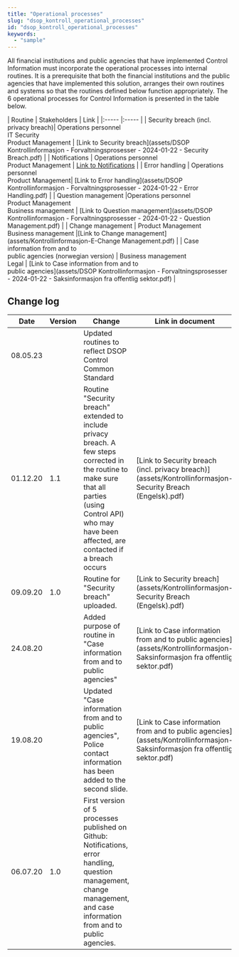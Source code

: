 ```yaml
---
title: "Operational processes"
slug: "dsop_kontroll_operational_processes"
id: "dsop_kontroll_operational_processes"
keywords:
  - "sample"
---
```


 All financial institutions and public agencies that have implemented Control Information must incorporate the operational processes into internal routines. It is a prerequisite that both the financial institutions and the public agencies that have implemented this solution, arranges their own routines and systems so that the routines defined below function appropriately. The 6 operational processes for Control Information is presented in the table below.

| Routine | Stakeholders | Link |
|:----- |:----- |
| Security breach (incl. privacy breach)| Operations personnel <br> IT Security <br> Product Management | [Link to Security breach](assets/DSOP Kontrollinformasjon - Forvaltningsprosesser - 2024-01-22 - Security Breach.pdf) |
| Notifications | Operations personnel <br> Product Management | [Link to Notifications](https://dokumentasjon.dsop.no/dsop_kontroll_notifications.html) |
| Error handling | Operations personnel <br> Product Management| [Link to Error handling](assets/DSOP Kontrollinformasjon - Forvaltningsprosesser - 2024-01-22 - Error Handling.pdf) |
| Question management |Operations personnel <br> Product Management <br> Business management | [Link to Question management](assets/DSOP Kontrollinformasjon - Forvaltningsprosesser - 2024-01-22 - Question Management.pdf) |
| Change management | Product Management <br> Business management |[Link to Change management](assets/Kontrollinformasjon-E-Change Management.pdf) |
| Case information from and to <br> public agencies (norwegian version) | Business management <br>  Legal | [Link to Case information from and to <br>public agencies](assets/DSOP Kontrollinformasjon - Forvaltningsprosesser - 2024-01-22 - Saksinformasjon fra offentlig sektor.pdf) |

## Change log

| Date     | Version | Change                                                                                                                                                                                                            | Link in document                                                                                                            |
|----------|---------|-------------------------------------------------------------------------------------------------------------------------------------------------------------------------------------------------------------------|-----------------------------------------------------------------------------------------------------------------------------|
| 08.05.23 |         | Updated routines to reflect DSOP Control Common Standard                                                                                                                                                          |                                                                                                                             |
| 01.12.20 | 1.1     | Routine "Security breach" extended to include privacy breach. A few steps corrected in the routine to make sure that all parties (using Control API) who may have been affected, are contacted if a breach occurs | [Link to Security breach (incl. privacy breach)](assets/Kontrollinformasjon-Security Breach (Engelsk).pdf)                  |
| 09.09.20 | 1.0     | Routine for "Security breach" uploaded.                                                                                                                                                                           | [Link to Security breach](assets/Kontrollinformasjon-Security Breach (Engelsk).pdf)                                         |
| 24.08.20 |         | Added purpose of routine in "Case information from and to public agencies"                                                                                                                                        | [Link to Case information from and to public agencies](assets/Kontrollinformasjon-Saksinformasjon fra offentlig sektor.pdf) |
| 19.08.20 |         | Updated "Case information from and to public agencies", Police contact information has been added to the second slide.                                                                                            | [Link to Case information from and to public agencies](assets/Kontrollinformasjon-Saksinformasjon fra offentlig sektor.pdf) |
| 06.07.20 | 1.0     | First version of 5 processes published on Github: Notifications, error handling, question management, change management, and case information from and to public agencies.                                        |                                                                                                                             |